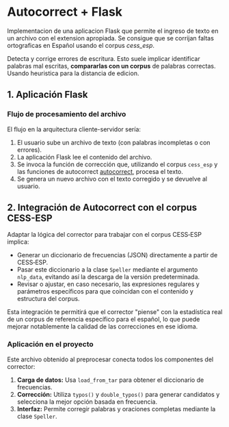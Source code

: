# Autocorrect + Flask

Implementacion de una aplicacion Flask que permite el ingreso de texto en un archivo con el extension apropiada. Se consigue que se corrijan faltas ortograficas en Español usando el corpus _cess_esp_.

Detecta y corrige errores de escritura. Esto suele implicar identificar palabras mal escritas, **compararlas con un corpus** de palabras correctas. Usando heuristica para la distancia de edicion.

## 1. Aplicación Flask

### Flujo de procesamiento del archivo

El flujo en la arquitectura cliente-servidor sería:

1. El usuario sube un archivo de texto (con palabras incompletas o con errores).
2. La aplicación Flask lee el contenido del archivo.
3. Se invoca la función de corrección que, utilizando el corpus `cess_esp` y las funciones de autocorrect [autocorrect](autocorrect/README.md), procesa el texto.
4. Se genera un nuevo archivo con el texto corregido y se devuelve al usuario.

## 2. Integración de Autocorrect con el corpus CESS-ESP

Adaptar la lógica del corrector para trabajar con el corpus CESS‑ESP implica:

- Generar un diccionario de frecuencias (JSON) directamente a partir de CESS‑ESP.
- Pasar este diccionario a la clase `Speller` mediante el argumento `nlp_data`, evitando así la descarga de la versión predeterminada.
- Revisar o ajustar, en caso necesario, las expresiones regulares y parámetros específicos para que coincidan con el contenido y estructura del corpus.

Esta integración te permitirá que el corrector "piense" con la estadística real de un corpus de referencia específico para el español, lo que puede mejorar notablemente la calidad de las correcciones en ese idioma.

### Aplicación en el proyecto

Este archivo obtenido al preprocesar conecta todos los componentes del corrector:

1. **Carga de datos:** Usa `load_from_tar` para obtener el diccionario de frecuencias.
2. **Corrección:** Utiliza `typos()` y `double_typos()` para generar candidatos y selecciona la mejor opción basada en frecuencia.
3. **Interfaz:** Permite corregir palabras y oraciones completas mediante la clase `Speller`.
